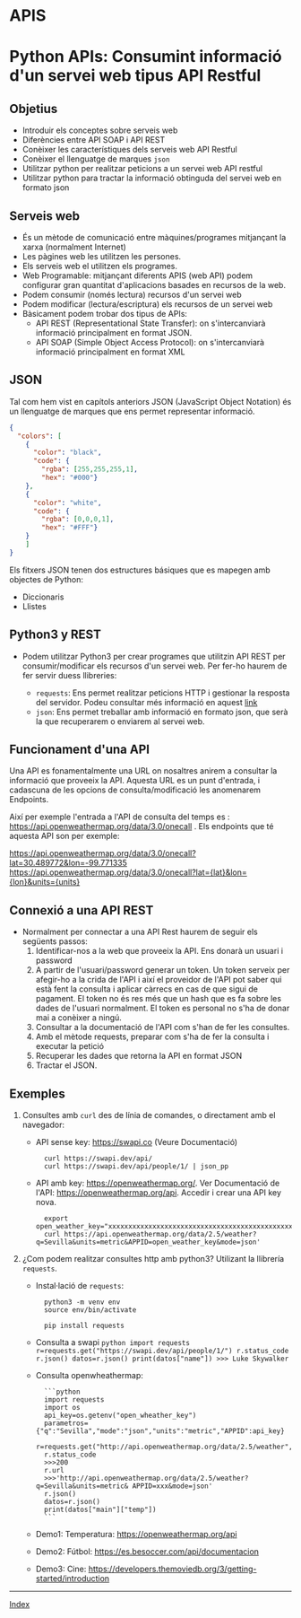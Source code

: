 # APIS
# Python APIs: Consumint informació d'un servei web tipus API Restful 

## Objetius

* Introduir els conceptes sobre serveis web
* Diferències entre API SOAP i API REST
* Conèixer les característiques dels serveis web API Restful
* Conèixer el llenguatge de marques `json` 
* Utilitzar python per realitzar peticions a un servei web API restful
* Utilitzar python para tractar la informació obtinguda del servei web en formato json


## Serveis web

* És un mètode de comunicació entre màquines/programes mitjançant la xarxa (normalment Internet)
* Les pàgines web les utilitzen les persones.
* Els serveis web el utilitzen els programes.
* Web Programable: mitjançant diferents APIS (web API) podem configurar gran quantitat d'aplicacions basades en recursos de la web.
* Podem consumir (només lectura) recursos d'un servei web
* Podem modificar (lectura/escriptura) els recursos de un servei web
* Bàsicament podem trobar dos tipus de APIs:
  * API REST (Representational State Transfer): on s'intercanviarà informació principalment en format JSON.
  * API SOAP (Simple Object Access Protocol): on s'intercanviarà informació principalment en format XML


## JSON

Tal com hem vist en capítols anteriors JSON (JavaScript Object Notation) és un llenguatge de  marques que ens permet representar informació.
```json
{
  "colors": [
    {
      "color": "black",
      "code": {
        "rgba": [255,255,255,1],
        "hex": "#000"}
    },
    {
      "color": "white",
      "code": {
        "rgba": [0,0,0,1],
        "hex": "#FFF"}
    }
    ]
}
```
Els fitxers JSON tenen dos estructures básiques que es mapegen amb objectes de Python:
* Diccionaris
* Llistes

## Python3  y REST

* Podem utilitzar Python3 per crear programes que utilitzin API REST per consumir/modificar els recursos d'un servei web. Per fer-ho haurem de fer servir duess llibreries:

    * `requests`: Ens permet realitzar peticions HTTP i gestionar la resposta del servidor. Podeu consultar més informació en aquest [link](https://pypi.org/project/requests/)
    * `json`: Ens permet treballar amb informació en formato json, que serà la que recuperarem o enviarem al servei web.


## Funcionament d'una API

Una API es fonamentalmente una URL on nosaltres anirem a consultar la informació que proveeix la API. Aquesta URL es un punt d'entrada, i cadascuna de les opcions de consulta/modificació les anomenarem Endpoints.

Així per exemple l'entrada a l'API de consulta del temps es : https://api.openweathermap.org/data/3.0/onecall . Els endpoints que té aquesta API son per exemple:

https://api.openweathermap.org/data/3.0/onecall?lat=30.489772&lon=-99.771335
https://api.openweathermap.org/data/3.0/onecall?lat={lat}&lon={lon}&units={units}


## Connexió a una API REST

* Normalment per connectar a una API Rest haurem de seguir els següents passos:
  1. Identificar-nos a la web que proveeix la API. Ens donarà un usuari i password
  2. A partir de l'usuari/password generar un token. Un token serveix per afegir-ho a la crida de l'API i així el proveidor de l'API pot saber qui està fent la consulta i aplicar càrrecs en cas de que sigui de pagament. El token no és res més que un hash que es fa sobre les dades de l'usuari normalment. El token es personal no s'ha de donar mai a conèixer a ningú.
  3. Consultar a la documentació de l'API com s'han de fer les consultes.
  4. Amb el mètode requests, preparar com s'ha de fer la consulta i executar la petició
  5. Recuperar les dades que retorna la API en format JSON
  6. Tractar el JSON.

## Exemples

1. Consultes amb `curl` des de línia de comandes, o directament amb el navegador:

    * API sense key: https://swapi.co (Veure Documentació)

            curl https://swapi.dev/api/
            curl https://swapi.dev/api/people/1/ | json_pp 

    * API amb key: https://openweathermap.org/. Ver Documentació de l'API: https://openweathermap.org/api. Accedir i crear una API key nova.

            export open_weather_key="xxxxxxxxxxxxxxxxxxxxxxxxxxxxxxxxxxxxxxxxxxxxxxxxxx"
            curl https://api.openweathermap.org/data/2.5/weather?q=Sevilla&units=metric&APPID=open_weather_key&mode=json'


2. ¿Com podem realitzar consultes http amb python3? Utilizant la llibrería `requests`.

    * Instal·lació de `requests`:

            python3 -m venv env
            source env/bin/activate

            pip install requests

    * Consulta a swapi
            ```python
            import requests
            r=requests.get("https://swapi.dev/api/people/1/")
            r.status_code            
            r.json()
            datos=r.json()
            print(datos["name"])
            >>> Luke Skywalker
            ```
            
    * Consulta openwheathermap:

            ```python
            import requests
            import os
            api_key=os.getenv("open_wheather_key")
            parametros={"q":"Sevilla","mode":"json","units":"metric","APPID":api_key}
            r=requests.get("http://api.openweathermap.org/data/2.5/weather",params=parametros)
            r.status_code
            >>>200
            r.url
            >>>'http://api.openweathermap.org/data/2.5/weather?q=Sevilla&units=metric& APPID=xxx&mode=json'
            r.json()
            datos=r.json()
            print(datos["main"]["temp"])
            ```
            
    * Demo1: Temperatura: https://openweathermap.org/api
    * Demo2: Fútbol: https://es.besoccer.com/api/documentacion
    * Demo3: Cine: https://developers.themoviedb.org/3/getting-started/introduction
    
    
***
[Index](../../README.md)
